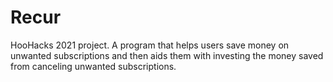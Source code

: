 # Recur
HooHacks 2021 project. A program that helps users save money on unwanted subscriptions and then aids them with investing the money saved from canceling unwanted subscriptions.
